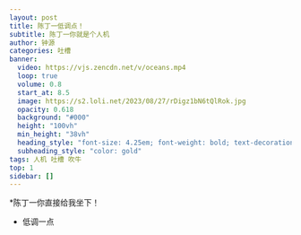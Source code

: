 ```yaml
---
layout: post
title: 陈丁一低调点！
subtitle: 陈丁一你就是个人机
author: 钟源
categories: 吐槽
banner:
  video: https://vjs.zencdn.net/v/oceans.mp4
  loop: true
  volume: 0.8
  start_at: 8.5
  image: https://s2.loli.net/2023/08/27/rDigz1bN6tQlRok.jpg
  opacity: 0.618
  background: "#000"
  height: "100vh"
  min_height: "38vh"
  heading_style: "font-size: 4.25em; font-weight: bold; text-decoration: underline"
  subheading_style: "color: gold"
tags: 人机 吐槽 吹牛
top: 1
sidebar: []
---
```

*陈丁一你直接给我坐下！
  * 低调一点
